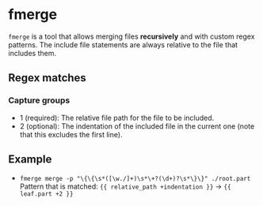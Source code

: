 # fmerge

`fmerge` is a tool that allows merging files **recursively** and with custom regex patterns. The include file statements are always relative to the file that includes them.

## Regex matches

### Capture groups
- 1 (required): The relative file path for the file to be included.
- 2 (optional): The indentation of the included file in the current one (note that this excludes the first line).

## Example

- `fmerge merge -p "\{\{\s*([\w./]+)\s*\+?(\d+)?\s*\}\}" ./root.part`
  Pattern that is matched: `{{ relative_path +indentation }}` -> `{{ leaf.part +2 }}`
